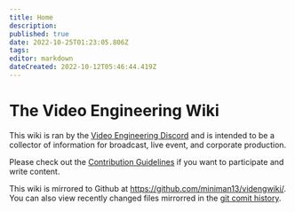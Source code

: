 ```yaml
---
title: Home
description: 
published: true
date: 2022-10-25T01:23:05.806Z
tags: 
editor: markdown
dateCreated: 2022-10-12T05:46:44.419Z
---
```


# The Video Engineering Wiki
 
This wiki is ran by the [Video Engineering Discord](https://discord.gg/XdDkQv5SNM) and is intended to be a collector of information for broadcast, live event, and corporate production.

Please check out the [Contribution Guidelines](/contribution) if you want to participate and write content.

This wiki is mirrored to Github at https://github.com/miniman13/videngwiki/. You can also view recently changed files mirrorred in the [git comit history](https://github.com/miniman13/videngwiki/commits/main).